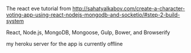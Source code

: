 The react eve tutorial from 
http://sahatyalkabov.com/create-a-character-voting-app-using-react-nodejs-mongodb-and-socketio/#step-2-build-system

React, Node.js, MongoDB, Mongoose, Gulp, Bower, and Browserify

my heroku server for the app is currently offline
